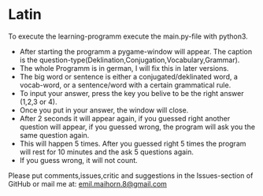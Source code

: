 # Latin

To execute the learning-programm execute the main.py-file with python3.

* After starting the programm a pygame-window will appear. The caption is the question-type(Deklination,Conjugation,Vocabulary,Grammar).
* The whole Programm is in german, I will fix this in later versions.
* The big word or sentence is either a conjugated/deklinated word, a vocab-word, or a sentence/word with a certain grammatical rule.
* To input your answer, press the key you belive to be the right answer (1,2,3 or 4).
* Once you put in your answer, the window will close.
* After 2 seconds it will appear again, if you guessed right another question will appear, if you guessed wrong, the program will ask you the same question again.
* This will happen 5 times. After you guessed right 5 times the program will rest for 10 minutes and the ask 5 questions again.
* If you guess wrong, it will not count.

Please put comments,issues,critic and suggestions in the Issues-section of GitHub or mail me at: emil.maihorn.8@gmail.com
